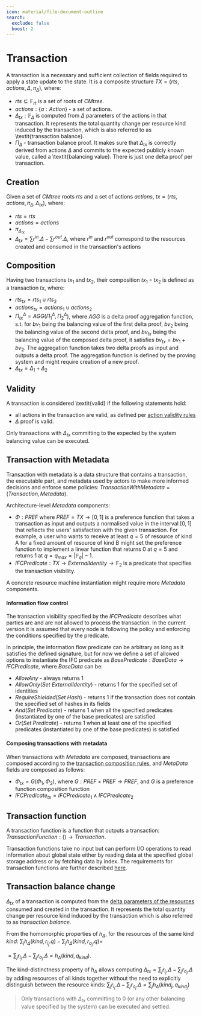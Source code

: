 ```yaml
---
icon: material/file-document-outline
search:
  exclude: false
  boost: 2
---
```


# Transaction

A transaction is a necessary and sufficient collection of fields required to apply a state update to the state.
It is a composite structure $TX = (rts, actions, \Delta, \pi_{\Delta})$, where:

- $rts \subseteq \mathbb{F}_{rt}$ is a set of roots of $CMtree$.
- $actions: \{a: Action\}$ - a set of actions.
- $\Delta_{tx}: \mathbb{F}_{\Delta}$ is computed from $\Delta$ parameters of the actions in that transaction. It represents the total quantity change per resource kind induced by the transaction, which is also referred to as \textit{transaction balance}.
- $\Pi_{\Delta}$ - transaction balance proof. It makes sure that $\Delta_{tx}$ is correctly derived from actions $\Delta$ and commits to the expected publicly known value, called a \textit{balancing value}. There is just one delta proof per transaction.


## Creation
Given a set of $CMtree$ roots $rts$ and a set of actions $actions$, $tx = (rts, actions, \pi_{\Delta}, \Delta_{tx})$, where:

- $rts = rts$
- $actions = actions$
- $\pi_{\Delta_{tx}}$
- $\Delta_{tx} = \sum{r^{in}.\Delta} - \sum{r^{out}.\Delta}$, where $r^{in}$ and $r^{out}$ correspond to the resources created and consumed in the transaction's actions

## Composition

Having two transactions $tx_1$ and $tx_2$, their composition $tx_1 \circ tx_2$ is defined as a transaction $tx$, where:

- $rts_{tx} = rts_1 \cup rts_2$
- $actions_{tx} = actions_1 \cup actions_2$
- $\Pi^{\Delta}_{tx} = AGG(\Pi^{\Delta}_1, \Pi^{\Delta}_2$), where $AGG$ is a delta proof aggregation function, s.t. for $bv_1$ being the balancing value of the first delta proof, $bv_2$ being the balancing value of the second delta proof, and $bv_{tx}$ being the balancing value of the composed delta proof, it satisfies $bv_{tx} = bv_1 + bv_2$. The aggregation function takes two delta proofs as input and outputs a delta proof. The aggregation function is defined by the proving system and might require creation of a new proof.
- $\Delta_{tx} = \Delta_1 + \Delta_2$

## Validity

A transaction is considered \textit{valid} if the following statements hold:

- all actions in the transaction are valid, as defined per [action validity rules](./action.md#validity)
- $\Delta$ proof is valid.


Only transactions with $\Delta_{tx}$ committing to the expected by the system balancing value can be executed.


## Transaction with Metadata

Transaction with metadata is a data structure that contains a transaction, the executable part, and metadata used by actors to make more informed decisions and enforce some policies: $TransactionWithMetadata = (Transaction, Metadata)$.

Architecture-level $Metadata$ components:

- $\Phi: PREF$ where $PREF = TX \rightarrow [0, 1]$ is a preference function that takes a transaction as input and outputs a normalised value in the interval $[0,1]$ that reflects the users' satisfaction with the given transaction. For example, a user who wants to receive at least $q=5$ of resource of kind A for a fixed amount of resource of kind B might set the preference function to implement a linear function that returns $0$ at $q=5$ and returns $1$ at $q = q_{max} = |\mathbb{F}_q| - 1$.
- $IFCPredicate: TX \rightarrow ExternalIdentity \rightarrow \mathbb{F}_2$ is a predicate that specifies the transaction visibility.

A concrete resource machine instantiation might require more $Metadata$ components.

#### Information flow control

The transaction visibility specified by the $IFCPredicate$ describes what parties are and are not allowed to process the transaction. In the current version it is assumed that every node is following the policy and enforcing the conditions specified by the predicate.

In principle, the information flow predicate can be arbitrary as long as it satisfies the defined signature, but for now we define a set of allowed options to instantiate the IFC predicate as $BasePredicate: BaseData \rightarrow IFCPredicate$, where $BaseData$ can be:

- $AllowAny$ - always returns 1
- $AllowOnly (Set\ ExternalIdentity)$ - returns 1 for the specified set of identities
- $RequireShielded (Set\ Hash)$ - returns 1 if the transaction does not contain the specified set of hashes in its fields
- $And (Set\ Predicate)$ - returns 1 when all the specified predicates (instantiated by one of the base predicates) are satisfied
- $Or (Set\ Predicate)$ - returns 1 when at least one of the specified predicates (instantiated by one of the base predicates) is satisfied

#### Composing transactions with metadata

When transactions with $Metadata$ are composed, transactions are composed according to the [transaction composition rules](./transaction.md#composition), and $MetaData$ fields are composed as follows:

- $\Phi_{tx} = G(\Phi_1, \Phi_2)$, where $G: PREF \times PREF \rightarrow PREF$, and $G$ is a preference function composition function
- $IFCPredicate_{tx} = IFCPredicate_1 \wedge IFCPredicate_2$


## Transaction function

A transaction function is a function that outputs a transaction: $TransactionFunction: () \rightarrow Transaction$.

Transaction functions take no input but can perform I/O operations to read information about global state either by reading data at the specified global storage address or by fetching data by index. The requirements for transaction functions are further described [here](./function-formats/transaction-function.md).

## Transaction balance change

$\Delta_{tx}$ of a transaction is computed from the [delta parameters of the resources](./resource/computable-components/delta.md) consumed and created in the transaction. It represents the total quantity change per resource kind induced by the transaction which is also referred to as *transaction balance*.

From the homomorphic properties of $h_\Delta$, for the resources of the same kind $kind$:
$\sum_j{h_\Delta(kind, r_{i_j}.q)} - \sum_j{h_\Delta(kind, r_{o_j}.q)} =$

$=\sum_j{r_{i_j}.\Delta} - \sum_j{r_{o_j}.\Delta} = h_\Delta(kind, q_{kind})$.

The kind-distinctness property of $h_\Delta$ allows computing $\Delta_{tx} = \sum_j{r_{i_j}.\Delta} - \sum_j{r_{o_j}.\Delta}$ by adding resources of all kinds together without the need to explicitly distinguish between the resource kinds: $\sum_j{r_{i_j}.\Delta} - \sum_j{r_{o_j}.\Delta} = \sum_j{h_\Delta(kind_j, q_{kind_j})}$

> Only transactions with $\Delta_{tx}$ committing to $0$ (or any other balancing value specified by the system) can be executed and settled.